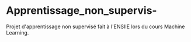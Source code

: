 # Apprentissage_non_supervis-
Projet d'apprentissage non supervisé fait à l'ENSIIE lors du cours Machine Learning. 
